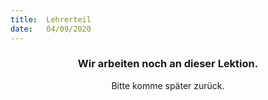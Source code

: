 ```yaml
---
title:  Lehrerteil
date:   04/09/2020
---
```


### <center>Wir arbeiten noch an dieser Lektion.</center>
<center>Bitte komme später zurück.</center>
